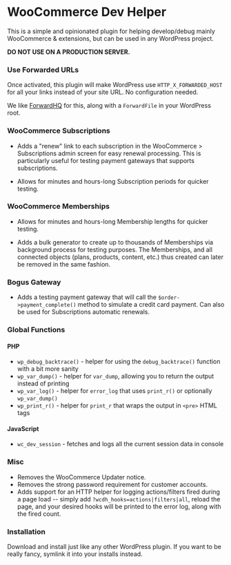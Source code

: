 WooCommerce Dev Helper
======================

This is a simple and opinionated plugin for helping develop/debug mainly WooCommerce & extensions, but can be used in any WordPress project. 

**DO NOT USE ON A PRODUCTION SERVER.**

### Use Forwarded URLs

Once activated, this plugin will make WordPress use `HTTP_X_FORWARDED_HOST` for all your links instead of your site URL. No configuration needed.

We like [ForwardHQ](https://fwd.wf) for this, along with a `ForwardFile` in your WordPress root.

### WooCommerce Subscriptions

* Adds a "renew" link to each subscription in the WooCommerce > Subscriptions admin screen for easy renewal processing. This is particularly useful for testing payment gateways that supports subscriptions.

* Allows for minutes and hours-long Subscription periods for quicker testing.

### WooCommerce Memberships

* Allows for minutes and hours-long Membership lengths for quicker testing.

* Adds a bulk generator to create up to thousands of Memberships via background process for testing purposes. The Memberships, and all connected objects (plans, products, content, etc.) thus created can later be removed in the same fashion.

### Bogus Gateway

* Adds a testing payment gateway that will call the `$order->payment_complete()` method to simulate a credit card payment. Can also be used for Subscriptions automatic renewals.

### Global Functions

#### PHP

* `wp_debug_backtrace()` - helper for using the `debug_backtrace()` function with a bit more sanity
* `wp_var_dump()` - helper for `var_dump`, allowing you to return the output instead of printing
* `wp_var_log()` - helper for `error_log` that uses `print_r()` or optionally `wp_var_dump()`
* `wp_print_r()` - helper for `print_r` that wraps the output in `<pre>` HTML tags

#### JavaScript

* `wc_dev_session` - fetches and logs all the current session data in console

### Misc

* Removes the WooCommerce Updater notice.
* Removes the strong password requirement for customer accounts.
* Adds support for an HTTP helper for logging actions/filters fired during a page load -- simply add `?wcdh_hooks=actions|filters|all`, reload the page, and your desired hooks will be printed to the error log, along with the fired count.

### Installation

Download and install just like any other WordPress plugin. If you want to be really fancy, symlink it into your installs instead.
